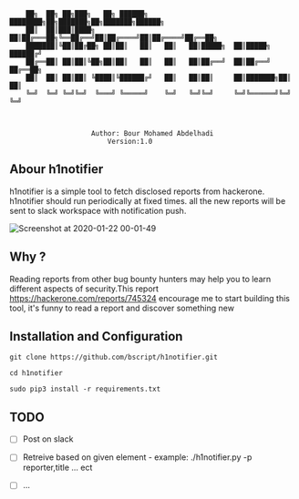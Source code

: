 						
		██╗  ██╗ ██╗███╗   ██╗ ██████╗ ████████╗██╗███████╗██╗███████╗██████╗ 
		██║  ██║███║████╗  ██║██╔═══██╗╚══██╔══╝██║██╔════╝██║██╔════╝██╔══██╗
		███████║╚██║██╔██╗ ██║██║   ██║   ██║   ██║█████╗  ██║█████╗  ██████╔╝
		██╔══██║ ██║██║╚██╗██║██║   ██║   ██║   ██║██╔══╝  ██║██╔══╝  ██╔══██╗
		██║  ██║ ██║██║ ╚████║╚██████╔╝   ██║   ██║██║     ██║███████╗██║  ██║
		╚═╝  ╚═╝ ╚═╝╚═╝  ╚═══╝ ╚═════╝    ╚═╝   ╚═╝╚═╝     ╚═╝╚══════╝╚═╝  ╚═╝
																			
 

						Author: Bour Mohamed Abdelhadi
							Version:1.0

## Abour h1notifier

h1notifier is a simple tool to fetch disclosed reports from hackerone. h1notifier should run periodically at fixed times. all the new reports will be sent to slack workspace with notification push.


![Screenshot at 2020-01-22 00-01-49](https://user-images.githubusercontent.com/43368124/72847056-726bdd80-3caa-11ea-91bf-f65299e3de0e.png)

## Why ?

Reading reports from other bug bounty hunters may help you to learn different aspects of security.This report https://hackerone.com/reports/745324 encourage me to start building this tool, it's funny to read a report and discover something new 

## Installation and Configuration


`git clone https://github.com/bscript/h1notifier.git`


`cd h1notifier`

`sudo pip3 install -r requirements.txt`

## TODO

- [ ] Post on slack
- [ ] Retreive based on given element - example: ./h1notifier.py -p reporter,title ... ect
- [ ] ...

